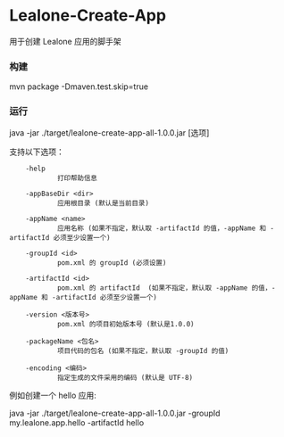 # Lealone-Create-App

用于创建 Lealone 应用的脚手架



### 构建

mvn package -Dmaven.test.skip=true



### 运行

java -jar ./target/lealone-create-app-all-1.0.0.jar [选项]

支持以下选项：

        -help
                打印帮助信息

        -appBaseDir <dir>
                应用根目录 (默认是当前目录)

        -appName <name>
                应用名称 (如果不指定，默认取 -artifactId 的值，-appName 和 -artifactId 必须至少设置一个)

        -groupId <id>
                pom.xml 的 groupId (必须设置)

        -artifactId <id>
                pom.xml 的 artifactId  (如果不指定，默认取 -appName 的值，-appName 和 -artifactId 必须至少设置一个)

        -version <版本号>
                pom.xml 的项目初始版本号 (默认是1.0.0)

        -packageName <包名>
                项目代码的包名 (如果不指定，默认取 -groupId 的值)

        -encoding <编码>
                指定生成的文件采用的编码 (默认是 UTF-8)


例如创建一个 hello 应用:

java -jar ./target/lealone-create-app-all-1.0.0.jar -groupId my.lealone.app.hello -artifactId hello
